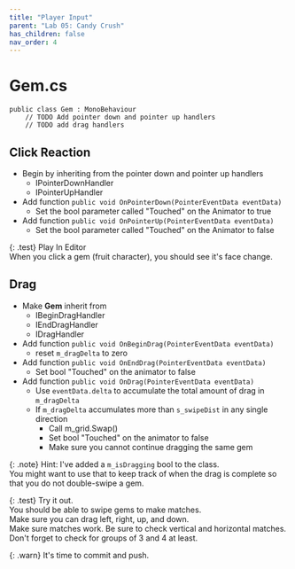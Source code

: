 ```yaml
---
title: "Player Input"
parent: "Lab 05: Candy Crush"
has_children: false
nav_order: 4
---
```


# Gem.cs
```
public class Gem : MonoBehaviour
    // TODO Add pointer down and pointer up handlers
    // TODO add drag handlers
```

## Click Reaction
* Begin by inheriting from the pointer down and pointer up handlers
    * IPointerDownHandler
    * IPointerUpHandler
* Add function `public void OnPointerDown(PointerEventData eventData)`
    * Set the bool parameter called "Touched" on the Animator to true
* Add function `public void OnPointerUp(PointerEventData eventData)`
    * Set the bool parameter called "Touched" on the Animator to false

{: .test}
Play In Editor\
When you click a gem (fruit character), you should see it's face change.

## Drag
* Make **Gem** inherit from
    * IBeginDragHandler
    * IEndDragHandler
    * IDragHandler
* Add function `public void OnBeginDrag(PointerEventData eventData)`
    * reset `m_dragDelta` to zero
* Add function `public void OnEndDrag(PointerEventData eventData)`
    * Set bool "Touched" on the animator to false
* Add function `public void OnDrag(PointerEventData eventData)`
    * Use `eventData.delta` to accumulate the total amount of drag in `m_dragDelta`
    * If `m_dragDelta` accumulates more than `s_swipeDist` in any single direction
        * Call m_grid.Swap()
        * Set bool "Touched" on the animator to false
        * Make sure you cannot continue dragging the same gem

{: .note}
Hint: I've added a `m_isDragging` bool to the class.\
You might want to use that to keep track of when the drag is complete so that you do not double-swipe a gem.

{: .test}
Try it out.\
You should be able to swipe gems to make matches.\
Make sure you can drag left, right, up, and down.\
Make sure matches work. Be sure to check vertical and horizontal matches.\
Don't forget to check for groups of 3 and 4 at least.

{: .warn}
It's time to commit and push.





